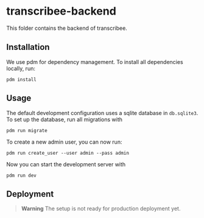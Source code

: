# transcribee-backend

This folder contains the backend of transcribee.

## Installation

We use pdm for dependency management. To install all dependencies locally, run:

```shell
pdm install
```

## Usage

The default development configuration uses a sqlite database in `db.sqlite3`. To set up the
database, run all migrations with

```shell
pdm run migrate
```

To create a new admin user, you can now run:

```shell
pdm run create_user --user admin --pass admin
```

Now you can start the development server with

```shell
pdm run dev
```

## Deployment

> **Warning**
> The setup is not ready for production deployment yet.
